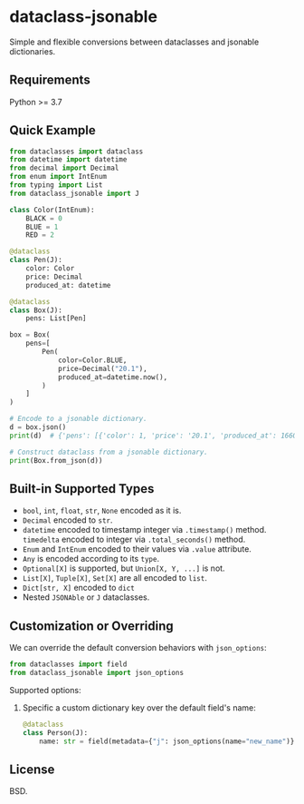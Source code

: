 # dataclass-jsonable

Simple and flexible conversions between dataclasses and jsonable dictionaries.

## Requirements

Python >= 3.7

## Quick Example

```python
from dataclasses import dataclass
from datetime import datetime
from decimal import Decimal
from enum import IntEnum
from typing import List
from dataclass_jsonable import J

class Color(IntEnum):
    BLACK = 0
    BLUE = 1
    RED = 2

@dataclass
class Pen(J):
    color: Color
    price: Decimal
    produced_at: datetime

@dataclass
class Box(J):
    pens: List[Pen]

box = Box(
    pens=[
        Pen(
            color=Color.BLUE,
            price=Decimal("20.1"),
            produced_at=datetime.now(),
        )
    ]
)

# Encode to a jsonable dictionary.
d = box.json()
print(d)  # {'pens': [{'color': 1, 'price': '20.1', 'produced_at': 1660023062}]}

# Construct dataclass from a jsonable dictionary.
print(Box.from_json(d))
```

## Built-in Supported Types

* `bool`, `int`, `float`, `str`, `None` encoded as it is.
* `Decimal` encoded to `str`.
* `datetime` encoded to timestamp integer via `.timestamp()` method.
  `timedelta` encoded to integer via `.total_seconds()` method.
* `Enum` and `IntEnum` encoded to their values via `.value` attribute.
* `Any` is encoded according to its `type`.
* `Optional[X]` is supported, but `Union[X, Y, ...]` is not.
* `List[X]`, `Tuple[X]`, `Set[X]` are all encoded to `list`.
* `Dict[str, X]` encoded to `dict`
* Nested `JSONAble` or `J` dataclasses.

## Customization or Overriding

We can override the default conversion behaviors with `json_options`:

```python
from dataclasses import field
from dataclass_jsonable import json_options
```

Supported options:

1. Specific a custom dictionary key over the default field's name:

   ```python
   @dataclass
   class Person(J):
       name: str = field(metadata={"j": json_options(name="new_name")})
   ```

## License

BSD.
